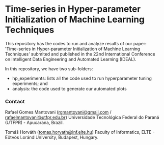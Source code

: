 # Time-series in Hyper-parameter Initialization of Machine Learning Techniques

This repository has the codes to run and analyze results of our paper: 'Time-series in Hyper-parameter Initialization of Machine Learning Techniques' submited and published in the 22nd International Conference on Intelligent Data Engineering and Automated Learning (IDEAL).

In this repository, we have two sub-folders:
* hp_experiments: lists all the code used to run hyperparameter tuning experiments; and 
* analysis: the code used to generate our automated plots

### Contact
Rafael Gomes Mantovani (rgmantovani@gmail.com / rafaelmantovani@utfpr.edu.br) Universidade Tecnológica Federal do Paraná (UTFPR) - Apucarana, Brazil.

Tomáš Horváth (tomas.horvath@inf.elte.hu) Faculty of Informatics, ELTE - Eötvös Loránd University, Budapest, Hungary.

